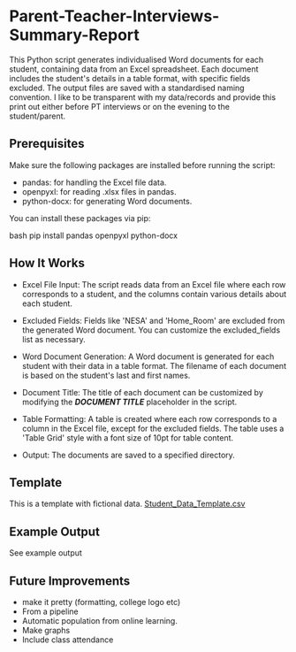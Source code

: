 # Parent-Teacher-Interviews-Summary-Report

This Python script generates individualised Word documents for each student, containing data from an Excel spreadsheet. Each document includes the student's details in a table format, with specific fields excluded. The output files are saved with a standardised naming convention. I like to be transparent with my data/records and provide this print out either before PT interviews or on the evening to the student/parent. 

## Prerequisites

Make sure the following packages are installed before running the script:

+  pandas: for handling the Excel file data.
+  openpyxl: for reading .xlsx files in pandas.
+  python-docx: for generating Word documents.

You can install these packages via pip:

bash
pip install pandas openpyxl python-docx

## How It Works
+ Excel File Input: The script reads data from an Excel file where each row corresponds to a student, and the columns contain various details about each student.

+ Excluded Fields: Fields like 'NESA' and 'Home_Room' are excluded from the generated Word document. You can customize the excluded_fields list as necessary.

+ Word Document Generation: A Word document is generated for each student with their data in a table format. The filename of each document is based on the student's last and first names.

+ Document Title: The title of each document can be customized by modifying the ***DOCUMENT TITLE*** placeholder in the script.

+ Table Formatting: A table is created where each row corresponds to a column in the Excel file, except for the excluded fields. The table uses a 'Table Grid' style with a font size of 10pt for table content.

+ Output: The documents are saved to a specified directory.


## Template
This is a template with fictional data. 
[Student_Data_Template.csv](https://github.com/user-attachments/files/17441950/Student_Data_Template.csv)

## Example Output
See example output 

## Future Improvements
- make it pretty (formatting, college logo etc)
- From a pipeline
- Automatic population from online learning.
- Make graphs
- Include class attendance 
